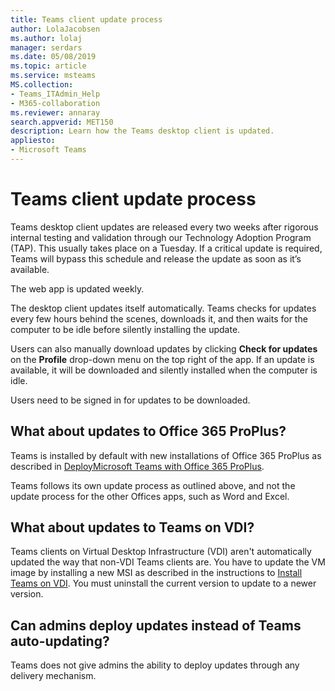 ```yaml
---
title: Teams client update process
author: LolaJacobsen
ms.author: lolaj
manager: serdars
ms.date: 05/08/2019
ms.topic: article
ms.service: msteams
MS.collection: 
- Teams_ITAdmin_Help
- M365-collaboration
ms.reviewer: annaray
search.appverid: MET150
description: Learn how the Teams desktop client is updated.
appliesto: 
- Microsoft Teams
---
```


# Teams client update process

Teams desktop client updates are released every two weeks after rigorous internal testing and validation through our Technology Adoption Program (TAP). This usually takes place on a Tuesday. If a critical update is required, Teams will bypass this schedule and release the update as soon as it’s available.

The web app is updated weekly.

The desktop client updates itself automatically. Teams checks for updates every few hours behind the scenes, downloads it, and then waits for the computer to be idle before silently installing the update.

Users can also manually download updates by clicking **Check for updates** on the **Profile** drop-down menu on the top right of the app. If an update is available, it will be downloaded and silently installed when the computer is idle.

Users need to be signed in for updates to be downloaded.

## What about updates to Office 365 ProPlus?

Teams is installed by default with new installations of Office 365 ProPlus as described in [DeployMicrosoft Teams with Office 365 ProPlus](teams-install.md). 

Teams follows its own update process as outlined above, and not the update process for the other Offices apps, such as Word and Excel.

## What about updates to Teams on VDI?

Teams clients on Virtual Desktop Infrastructure (VDI) aren't automatically updated the way that non-VDI Teams clients are. You have to update the VM image by installing a new MSI as described in the instructions to [Install Teams on VDI](https://docs.microsoft.com/microsoftteams/teams-for-vdi#install-teams-on-vdi). You must uninstall the current version to update to a newer version.

## Can admins deploy updates instead of Teams auto-updating?

Teams does not give admins the ability to deploy updates through any delivery mechanism.

